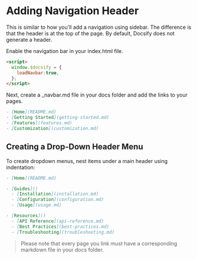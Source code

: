 # Adding Navigation Header

This is similar to how you'll add a navigation using sidebar. The difference is that the header is at the top of the page. By default, Docsify does not generate a header.

Enable the navigation bar in your index.html file.

```html
<script>
  window.$docsify = {
    loadNavbar:true,
  };
</script>
```
Next, create a _navbar.md file in your docs folder and add the links to your pages.

```markdown
- [Home](README.md)
- [Getting Started](getting-started.md)
- [Features](features.md)
- [Customization](customization.md)
```

## Creating a Drop-Down Header Menu

To create dropdown menus, nest items under a main header using indentation:

```markdown
- [Home](README.md)

- [Guides]()
  - [Installation](installation.md)
  - [Configuration](configuration.md)
  - [Usage](usage.md)

- [Resources]()
  - [API Reference](api-reference.md)
  - [Best Practices](best-practices.md)
  - [Troubleshooting](troubleshooting.md)
```

> Please note that every page you link must have a corresponding markdown file in your docs folder.